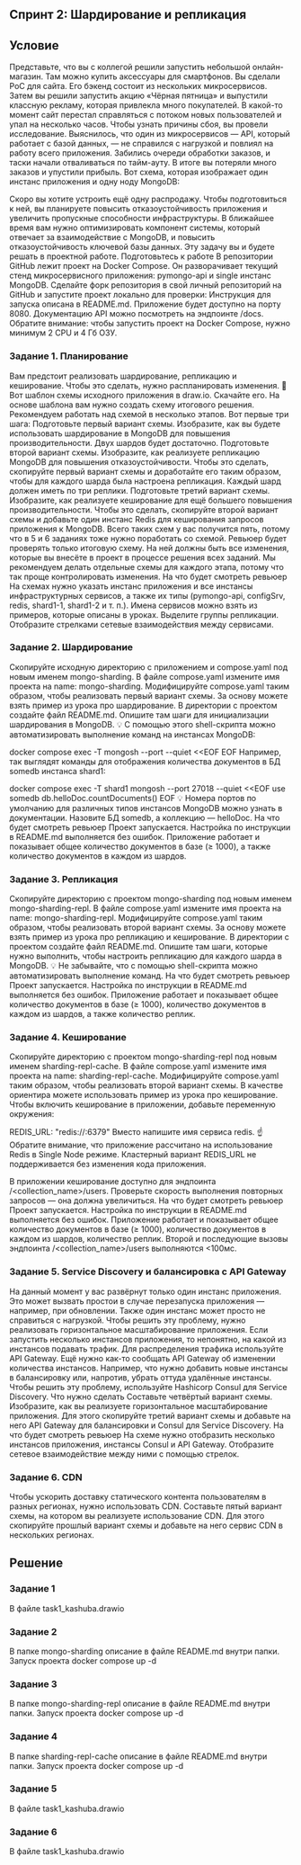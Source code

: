 ## Спринт 2: Шардирование и репликация

## Условие

Представьте, что вы с коллегой решили запустить небольшой онлайн-магазин. Там можно купить аксессуары для смартфонов. Вы сделали PоC для сайта. Его бэкенд состоит из нескольких микросервисов.
Затем вы решили запустить акцию «Чёрная пятница» и выпустили классную рекламу, которая привлекла много покупателей. В какой-то момент сайт перестал справляться с потоком новых пользователей и упал на несколько часов.
Чтобы узнать причины сбоя, вы провели исследование. Выяснилось, что один из микросервисов — API, который работает с базой данных, — не справился с нагрузкой и повлиял на работу всего приложения. Забились очереди обработки заказов, и таски начали отваливаться по тайм-ауту. В итоге вы потеряли много заказов и упустили прибыль. 
Вот схема, которая изображает один инстанс приложения и одну ноду MongoDB:

Скоро вы хотите устроить ещё одну распродажу. Чтобы подготовиться к ней, вы планируете повысить отказоустойчивость приложения и увеличить пропускные способности инфраструктуры.
В ближайшее время вам нужно оптимизировать компонент системы, который отвечает за взаимодействие с MongoDB, и повысить отказоустойчивость ключевой базы данных.
Эту задачу вы и будете решать в проектной работе.
Подготовьтесь к работе
В репозитории GitHub лежит проект на Docker Compose. Он разворачивает текущий стенд микросервисного приложения: pymongo-api и single инстанс MongoDB.
Сделайте форк репозитория в свой личный репозиторий на GitHub и запустите проект локально для проверки:
Инструкция для запуска описана в README.md.
Приложение будет доступно на порту 8080.
Документацию API можно посмотреть на эндпоинте /docs.
Обратите внимание: чтобы запустить проект на Docker Compose, нужно минимум 2 CPU и 4 Гб ОЗУ.
### Задание 1. Планирование
Вам предстоит реализовать шардирование, репликацию и кеширование. Чтобы это сделать, нужно распланировать изменения. 
🔹 Вот шаблон схемы исходного приложения в draw.io.  Скачайте его.
На основе шаблона вам нужно создать схему итогового решения. Рекомендуем работать над схемой в несколько этапов. Вот первые три шага:
Подготовьте первый вариант схемы. Изобразите, как вы будете использовать шардирование в MongoDB для повышения производительности. Двух шардов будет достаточно.
Подготовьте второй вариант схемы. Изобразите, как реализуете репликацию MongoDB для повышения отказоустойчивости. Чтобы это сделать, скопируйте первый вариант схемы и доработайте его таким образом, чтобы для каждого шарда была настроена репликация. Каждый шард должен иметь по три реплики.
Подготовьте третий вариант схемы. Изобразите, как реализуете кеширование для ещё большего повышения производительности. Чтобы это сделать, скопируйте второй вариант схемы и добавьте один инстанс Redis для кеширования запросов приложения к MongoDB.
Всего таких схем у вас получится пять, потому что в 5 и 6 заданиях тоже нужно поработать со схемой. 
Ревьюер будет проверять только итоговую схему. На ней должны быть все изменения, которые вы внесёте в проект в процессе решения всех заданий. 
Мы рекомендуем делать отдельные схемы для каждого этапа, потому что так проще контролировать изменения.
На что будет смотреть ревьюер
На схемах нужно указать инстанс приложения и все инстансы инфраструктурных сервисов, а также их типы (pymongo-api, configSrv, redis, shard1-1, shard1-2 и т. п.). Имена сервисов можно взять из примеров, которые описаны в уроках.
Выделите группы репликации.
Отобразите стрелками сетевые взаимодействия между сервисами.
### Задание 2. Шардирование
Скопируйте исходную директорию с приложением и compose.yaml под новым именем mongo-sharding.
В файле compose.yaml измените имя проекта на name: mongo-sharding.
Модифицируйте compose.yaml таким образом, чтобы реализовать первый вариант схемы. За основу можете взять пример из урока про шардирование.
В директории с проектом создайте файл README.md. Опишите там шаги для инициализации шардирования в MongoDB.
💡 С помощью этого shell-скрипта можно автоматизировать выполнение команд на инстансах MongoDB:

docker compose exec -T <service-name> mongosh --port <mongo port> --quiet <<EOF
<mongosh commands here>
EOF 
    Например, так выглядят команды для отображения количества документов в БД somedb инстанса shard1:

docker compose exec -T shard1 mongosh --port 27018 --quiet <<EOF
use somedb
db.helloDoc.countDocuments()
EOF 
💡 Номера портов по умолчанию для различных типов инстансов MongoDB можно узнать в документации.
Назовите БД somedb, а коллекцию — helloDoc.
На что будет смотреть ревьюер
Проект запускается.
Настройка по инструкции в README.md выполняется без ошибок.
Приложение работает и показывает общее количество документов в базе (≥ 1000), а также количество документов в каждом из шардов.
### Задание 3. Репликация
Скопируйте директорию с проектом mongo-sharding под новым именем mongo-sharding-repl.
В файле compose.yaml измените имя проекта на name: mongo-sharding-repl.
Модифицируйте compose.yaml таким образом, чтобы реализовать второй вариант схемы. За основу можете взять пример из урока про репликацию и кеширование.
В директории с проектом создайте файл README.md. Опишите там шаги, которые нужно выполнить, чтобы настроить репликацию для каждого шарда в MongoDB.
💡 Не забывайте, что с помощью shell-скрипта можно автоматизировать выполнение команд.
На что будет смотреть ревьюер
Проект запускается.
Настройка по инструкции в README.md выполняется без ошибок.
Приложение работает и показывает общее количество документов в базе (≥ 1000), количество документов в каждом из шардов, а также количество реплик.
### Задание 4. Кеширование
Скопируйте директорию с проектом mongo-sharding-repl под новым именем sharding-repl-cache.
В файле compose.yaml измените имя проекта на name: sharding-repl-cache.
Модифицируйте compose.yaml таким образом, чтобы реализовать второй вариант схемы. В качестве ориентира можете использовать пример из урока про кеширование.
Чтобы включить кеширование в приложении, добавьте переменную окружения:

REDIS_URL: "redis://<redis-service-name>:6379" 
Вместо <redis-service-name> напишите имя сервиса redis.
☝ Обратите внимание, что приложение рассчитано на использование Redis в Single Node режиме. Кластерный вариант REDIS_URL не поддерживается без изменения кода приложения.

В приложении кеширование доступно для эндпоинта /<collection_name>/users. Проверьте скорость выполнения повторных запросов — она должна увеличиться.
На что будет смотреть ревьюер
Проект запускается.
Настройка по инструкции в README.md выполняется без ошибок.
Приложение работает и показывает общее количество документов в базе (≥ 1000), количество документов в каждом из шардов, количество реплик.
Второй и последующие вызовы эндпоинта /<collection_name>/users выполняются <100мс.
### Задание 5. Service Discovery и балансировка с API Gateway
На данный момент у вас развёрнут только один инстанс приложения. Это может вызвать простои в случае перезапуска приложения — например, при обновлении. Также один инстанс может просто не справиться с нагрузкой. Чтобы решить эту проблему, нужно реализовать горизонтальное масштабирование приложения.
Если запустить несколько инстансов приложения, то непонятно, на какой из инстансов подавать трафик. Для распределения трафика используйте API Gateway.
Ещё нужно как-то сообщать API Gateway об изменении количества инстансов. Например, что нужно добавить новые инстансы в балансировку или, напротив, убрать оттуда удалённые инстансы. Чтобы решить эту проблему, используйте Hashicorp Consul для Service Discovery.
Что нужно сделать
Составьте четвёртый вариант схемы. Изобразите, как вы реализуете горизонтальное масштабирование приложения. Для этого скопируйте третий вариант схемы и добавьте на него API Gateway для балансировки и Consul для Service Discovery.
На что будет смотреть ревьюер
На схеме нужно отобразить несколько инстансов приложения, инстансы Consul и API Gateway. Отобразите сетевое взаимодействие между ними с помощью стрелок.
### Задание 6. CDN
Чтобы ускорить доставку статического контента пользователям в разных регионах, нужно использовать CDN.
Составьте пятый вариант схемы, на котором вы реализуете использование CDN. Для этого скопируйте прошлый вариант схемы и добавьте на него сервис CDN в нескольких регионах.

## Решение

### Задание 1
В файле task1_kashuba.drawio

### Задание 2 
В папке mongo-sharding описание в файле README.md внутри папки. Запуск проекта docker compose up -d

### Задание 3
В папке mongo-sharding-repl описание в файле README.md внутри папки. Запуск проекта docker compose up -d

### Задание 4 
В папке sharding-repl-cache описание в файле README.md внутри папки. Запуск проекта docker compose up -d

### Задание 5 
В файле task1_kashuba.drawio

### Задание 6
В файле task1_kashuba.drawio